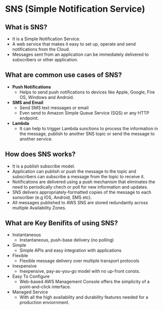 # SNS (Simple Notification Service)

## What is SNS?

- It is a Simple Notification Service.
- A web service that makes it easy to set up, operate and send notifications from the Cloud.
- Messages sent from an application can be immediately delivered to subscribers or other application.

## What are common use cases of SNS?

- **Push Notifications**
  - Helps to send push notifications to devices like Apple, Google, Fire OS, Windows and Android.
- **SMS and Email**
  - Send SMS text messages or email
  - Even send to Amazon Simple Queue Service (SQS) or any HTTP endpoint.
- **Lambda**
  - It can help to trigger Lambda sunctions to process the information in the message, publish to another SNS topic or send the message to another service.

## How does SNS works?

- It is a publish subscribe model.
- Application can publish or push the message to the topic and subscribers can subscribe a message from the topic to receive it.
- Notifications are delivered using a push mechanism that eliminates the need to periodically chech or poll for new information and updates.
- SNS delivers appropriately-formatted copies of the message to each sunscriber (e.g IOS, Android, SMS etc).
- All messages published to AWS SNS are stored redundantly across multiple Availability Zones.

## What are Key Benifits of using SNS?

- Instantaneous
  - Instantaneous, push-base delivery (no polling)
- Simple
  - Simple APIs and easy integration with applications
- Flexible
  - Flexible message delivery over multiple transport protocols
- Inexpensive
  - Inexpensive, pay-as-you-go model with no up-front consts.
- Easy To Configure
  - Web-based AWS Management Console offers the simplicity of a point-and-click interface.
- Managed Service
  - With all the high availability and durability features needed for a production enviornment.
  